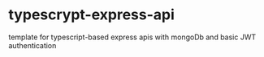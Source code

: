 # typescrypt-express-api

template for typescript-based express apis with mongoDb and basic JWT authentication
